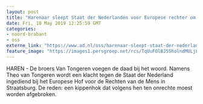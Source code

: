 ```yaml
---
layout: post
title: "Harenaar sleept Staat der Nederlanden voor Europese rechter om afgebroken kippenhok"
date: Fri, 10 May 2019 12:25:59 GMT
categories: 
- noord-brabant 
- oss 
externe_link: "https://www.ad.nl/oss/harenaar-sleept-staat-der-nederlanden-voor-europese-rechter-om-afgebroken-kippenhok~a73f8c65/"
feature_image: "https://images1.persgroep.net/rcs/TqUuFOlBJ5SholndMULjLxc53EQ/diocontent/128838649/_fitwidth/400/?appId=21791a8992982cd8da851550a453bd7f&quality=0.7"
---
```


HAREN - De broers Van Tongeren voegen de daad bij het woord. Namens Theo van Tongeren wordt een klacht tegen de Staat der Nederland ingediend bij het Europese Hof voor de Rechten van de Mens in Straatsburg. De reden: een kippenhok dat volgens hen ten onrechte moest worden afgebroken.
